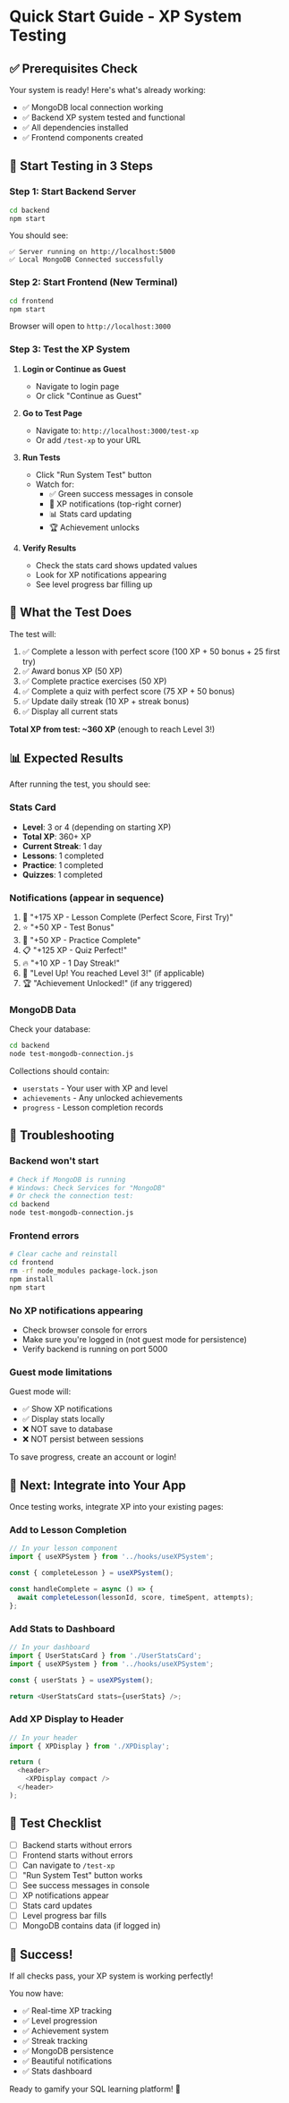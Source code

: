 # Quick Start Guide - XP System Testing

## ✅ Prerequisites Check

Your system is ready! Here's what's already working:
- ✅ MongoDB local connection working
- ✅ Backend XP system tested and functional
- ✅ All dependencies installed
- ✅ Frontend components created

## 🚀 Start Testing in 3 Steps

### Step 1: Start Backend Server
```bash
cd backend
npm start
```

You should see:
```
✅ Server running on http://localhost:5000
✅ Local MongoDB Connected successfully
```

### Step 2: Start Frontend (New Terminal)
```bash
cd frontend
npm start
```

Browser will open to `http://localhost:3000`

### Step 3: Test the XP System

1. **Login or Continue as Guest**
   - Navigate to login page
   - Or click "Continue as Guest"

2. **Go to Test Page**
   - Navigate to: `http://localhost:3000/test-xp`
   - Or add `/test-xp` to your URL

3. **Run Tests**
   - Click "Run System Test" button
   - Watch for:
     - ✅ Green success messages in console
     - 🎉 XP notifications (top-right corner)
     - 📊 Stats card updating
     - 🏆 Achievement unlocks

4. **Verify Results**
   - Check the stats card shows updated values
   - Look for XP notifications appearing
   - See level progress bar filling up

## 🧪 What the Test Does

The test will:
1. ✅ Complete a lesson with perfect score (100 XP + 50 bonus + 25 first try)
2. ✅ Award bonus XP (50 XP)
3. ✅ Complete practice exercises (50 XP)
4. ✅ Complete a quiz with perfect score (75 XP + 50 bonus)
5. ✅ Update daily streak (10 XP + streak bonus)
6. ✅ Display all current stats

**Total XP from test: ~360 XP** (enough to reach Level 3!)

## 📊 Expected Results

After running the test, you should see:

### Stats Card
- **Level**: 3 or 4 (depending on starting XP)
- **Total XP**: 360+ XP
- **Current Streak**: 1 day
- **Lessons**: 1 completed
- **Practice**: 1 completed
- **Quizzes**: 1 completed

### Notifications (appear in sequence)
1. 🎯 "+175 XP - Lesson Complete (Perfect Score, First Try)"
2. ⭐ "+50 XP - Test Bonus"
3. 💪 "+50 XP - Practice Complete"
4. 📋 "+125 XP - Quiz Perfect!"
5. 🔥 "+10 XP - 1 Day Streak!"
6. 🎉 "Level Up! You reached Level 3!" (if applicable)
7. 🏆 "Achievement Unlocked!" (if any triggered)

### MongoDB Data
Check your database:
```bash
cd backend
node test-mongodb-connection.js
```

Collections should contain:
- `userstats` - Your user with XP and level
- `achievements` - Any unlocked achievements
- `progress` - Lesson completion records

## 🐛 Troubleshooting

### Backend won't start
```bash
# Check if MongoDB is running
# Windows: Check Services for "MongoDB"
# Or check the connection test:
cd backend
node test-mongodb-connection.js
```

### Frontend errors
```bash
# Clear cache and reinstall
cd frontend
rm -rf node_modules package-lock.json
npm install
npm start
```

### No XP notifications appearing
- Check browser console for errors
- Make sure you're logged in (not guest mode for persistence)
- Verify backend is running on port 5000

### Guest mode limitations
Guest mode will:
- ✅ Show XP notifications
- ✅ Display stats locally
- ❌ NOT save to database
- ❌ NOT persist between sessions

To save progress, create an account or login!

## 🎯 Next: Integrate into Your App

Once testing works, integrate XP into your existing pages:

### Add to Lesson Completion
```javascript
// In your lesson component
import { useXPSystem } from '../hooks/useXPSystem';

const { completeLesson } = useXPSystem();

const handleComplete = async () => {
  await completeLesson(lessonId, score, timeSpent, attempts);
};
```

### Add Stats to Dashboard
```javascript
// In your dashboard
import { UserStatsCard } from './UserStatsCard';
import { useXPSystem } from '../hooks/useXPSystem';

const { userStats } = useXPSystem();

return <UserStatsCard stats={userStats} />;
```

### Add XP Display to Header
```javascript
// In your header
import { XPDisplay } from './XPDisplay';

return (
  <header>
    <XPDisplay compact />
  </header>
);
```

## 📝 Test Checklist

- [ ] Backend starts without errors
- [ ] Frontend starts without errors
- [ ] Can navigate to `/test-xp`
- [ ] "Run System Test" button works
- [ ] See success messages in console
- [ ] XP notifications appear
- [ ] Stats card updates
- [ ] Level progress bar fills
- [ ] MongoDB contains data (if logged in)

## 🎉 Success!

If all checks pass, your XP system is working perfectly! 

You now have:
- ✅ Real-time XP tracking
- ✅ Level progression
- ✅ Achievement system
- ✅ Streak tracking
- ✅ MongoDB persistence
- ✅ Beautiful notifications
- ✅ Stats dashboard

Ready to gamify your SQL learning platform! 🚀
